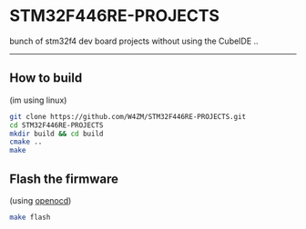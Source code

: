 # STM32F446RE-PROJECTS
bunch of stm32f4 dev board projects without using the CubeIDE ..  
___  

## How to build  
(im using linux)
```bash
git clone https://github.com/W4ZM/STM32F446RE-PROJECTS.git
cd STM32F446RE-PROJECTS
mkdir build && cd build
cmake ..
make
```
## Flash the firmware  
(using [openocd](https://github.com/openocd-org/openocd))
```bash
make flash
```
